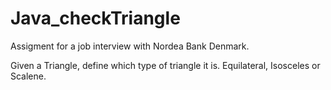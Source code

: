 # Java_checkTriangle

Assigment for a job interview with Nordea Bank Denmark.

Given a Triangle, define which type of triangle it is.
Equilateral, Isosceles or Scalene.

